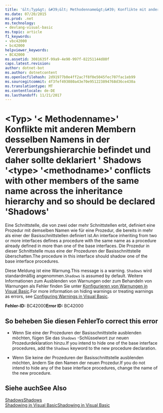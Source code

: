 ```yaml
---
title: '&lt;Typ&gt; &#39;&lt; Methodenname&gt;&#39; Konflikte mit anderen Membern desselben Namens in der Vererbungshierarchie befindet und daher sollte deklariert &#39; Shadows &#39;'
ms.date: 07/20/2015
ms.prod: .net
ms.technology:
- devlang-visual-basic
ms.topic: article
f1_keywords:
- vbc42000
- bc42000
helpviewer_keywords:
- BC42000
ms.assetid: 3081635f-99a9-4e90-997f-82251144d80f
caps.latest.revision: 
author: dotnet-bot
ms.author: dotnetcontent
ms.openlocfilehash: 2d91977b0e4ff2ac7f8f0e5045fec707fac1eb99
ms.sourcegitcommit: 4f3fef493080a43e70e951223894768d36ce430a
ms.translationtype: MT
ms.contentlocale: de-DE
ms.lasthandoff: 11/21/2017
---
```

# <a name="lttypegt-39ltmethodnamegt39-conflicts-with-other-members-of-the-same-name-across-the-inheritance-hierarchy-and-so-should-be-declared-39shadows39"></a><span data-ttu-id="b1ec7-102">&lt;Typ&gt; &#39;&lt; Methodenname&gt;&#39; Konflikte mit anderen Membern desselben Namens in der Vererbungshierarchie befindet und daher sollte deklariert &#39; Shadows &#39;</span><span class="sxs-lookup"><span data-stu-id="b1ec7-102">&lt;type&gt; &#39;&lt;methodname&gt;&#39; conflicts with other members of the same name across the inheritance hierarchy and so should be declared &#39;Shadows&#39;</span></span>
<span data-ttu-id="b1ec7-103">Eine Schnittstelle, die von zwei oder mehr Schnittstellen erbt, definiert eine Prozedur mit demselben Namen wie für eine Prozedur, die bereits in mehr als einer der Basisschnittstellen definiert ist.</span><span class="sxs-lookup"><span data-stu-id="b1ec7-103">An interface inheriting from two or more interfaces defines a procedure with the same name as a procedure already defined in more than one of the base interfaces.</span></span> <span data-ttu-id="b1ec7-104">Die Prozedur in dieser Schnittstelle muss eine der Prozeduren der Basisschnittstelle überschatten.</span><span class="sxs-lookup"><span data-stu-id="b1ec7-104">The procedure in this interface should shadow one of the base interface procedures.</span></span>  
  
 <span data-ttu-id="b1ec7-105">Diese Meldung ist eine Warnung.</span><span class="sxs-lookup"><span data-stu-id="b1ec7-105">This message is a warning.</span></span> <span data-ttu-id="b1ec7-106">`Shadows` wird standardmäßig angenommen.</span><span class="sxs-lookup"><span data-stu-id="b1ec7-106">`Shadows` is assumed by default.</span></span> <span data-ttu-id="b1ec7-107">Weitere Informationen zum Ausblenden von Warnungen oder zum Behandeln von Warnungen als Fehler finden Sie unter [Konfigurieren von Warnungen in Visual Basic](/visualstudio/ide/configuring-warnings-in-visual-basic).</span><span class="sxs-lookup"><span data-stu-id="b1ec7-107">For more information on hiding warnings or treating warnings as errors, see [Configuring Warnings in Visual Basic](/visualstudio/ide/configuring-warnings-in-visual-basic).</span></span>  
  
 <span data-ttu-id="b1ec7-108">**Fehler-ID:** BC42000</span><span class="sxs-lookup"><span data-stu-id="b1ec7-108">**Error ID:** BC42000</span></span>  
  
## <a name="to-correct-this-error"></a><span data-ttu-id="b1ec7-109">So beheben Sie diesen Fehler</span><span class="sxs-lookup"><span data-stu-id="b1ec7-109">To correct this error</span></span>  
  
-   <span data-ttu-id="b1ec7-110">Wenn Sie eine der Prozeduren der Basisschnittstelle ausblenden möchten, fügen Sie das `Shadows` -Schlüsselwort zur neuen Prozedurdeklaration hinzu.</span><span class="sxs-lookup"><span data-stu-id="b1ec7-110">If you intend to hide one of the base interface procedures, add the `Shadows` keyword to the new procedure declaration.</span></span>  
  
-   <span data-ttu-id="b1ec7-111">Wenn Sie keine der Prozeduren der Basisschnittstelle ausblenden möchten, ändern Sie den Namen der neuen Prozedur.</span><span class="sxs-lookup"><span data-stu-id="b1ec7-111">If you do not intend to hide any of the base interface procedures, change the name of the new procedure.</span></span>  
  
## <a name="see-also"></a><span data-ttu-id="b1ec7-112">Siehe auch</span><span class="sxs-lookup"><span data-stu-id="b1ec7-112">See Also</span></span>  
 [<span data-ttu-id="b1ec7-113">Shadows</span><span class="sxs-lookup"><span data-stu-id="b1ec7-113">Shadows</span></span>](../../visual-basic/language-reference/modifiers/shadows.md)  
 [<span data-ttu-id="b1ec7-114">Shadowing in Visual Basic</span><span class="sxs-lookup"><span data-stu-id="b1ec7-114">Shadowing in Visual Basic</span></span>](../../visual-basic/programming-guide/language-features/declared-elements/shadowing.md)
